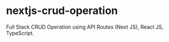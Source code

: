 # nextjs-crud-operation
Full Stack CRUD Operation using API Routes (Next JS), React JS, TypeScript.
